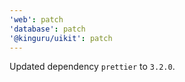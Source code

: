 ```yaml
---
'web': patch
'database': patch
'@kinguru/uikit': patch
---
```


Updated dependency `prettier` to `3.2.0`.
